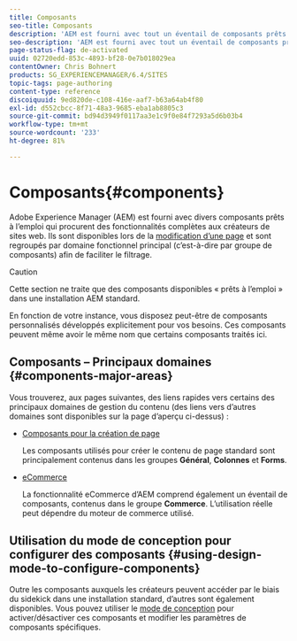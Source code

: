 ```yaml
---
title: Composants
seo-title: Composants
description: 'AEM est fourni avec tout un éventail de composants prêts à l’emploi qui procurent des fonctionnalités complètes aux créateurs de sites web. '
seo-description: 'AEM est fourni avec tout un éventail de composants prêts à l’emploi qui procurent des fonctionnalités complètes aux créateurs de sites web. '
page-status-flag: de-activated
uuid: 02720edd-853c-4893-bf28-0e7b018029ea
contentOwner: Chris Bohnert
products: SG_EXPERIENCEMANAGER/6.4/SITES
topic-tags: page-authoring
content-type: reference
discoiquuid: 9ed820de-c108-416e-aaf7-b63a64ab4f80
exl-id: d552cbcc-8f71-48a3-9685-eba1ab8805c3
source-git-commit: bd94d3949f0117aa3e1c9f0e84f7293a5d6b03b4
workflow-type: tm+mt
source-wordcount: '233'
ht-degree: 81%

---
```


# Composants{#components}

Adobe Experience Manager (AEM) est fourni avec divers composants prêts à l’emploi qui procurent des fonctionnalités complètes aux créateurs de sites web. Ils sont disponibles lors de la [modification d’une page](/help/sites-classic-ui-authoring/classic-page-author-edit-content.md) et sont regroupés par domaine fonctionnel principal (c’est-à-dire par groupe de composants) afin de faciliter le filtrage.

>[!CAUTION]
>
>Cette section ne traite que des composants disponibles « prêts à l’emploi » dans une installation AEM standard.
>
>En fonction de votre instance, vous disposez peut-être de composants personnalisés développés explicitement pour vos besoins. Ces composants peuvent même avoir le même nom que certains composants traités ici.

## Composants – Principaux domaines {#components-major-areas}

Vous trouverez, aux pages suivantes, des liens rapides vers certains des principaux domaines de gestion du contenu (des liens vers d’autres domaines sont disponibles sur la page d’aperçu ci-dessus) :

* [Composants pour la création de page](/help/sites-classic-ui-authoring/classic-page-author-edit-mode.md)

   Les composants utilisés pour créer le contenu de page standard sont principalement contenus dans les groupes **Général**, **Colonnes** et **Forms**.

* [eCommerce](/help/sites-administering/ecommerce.md)

   La fonctionnalité eCommerce d’AEM comprend également un éventail de composants, contenus dans le groupe **Commerce**. L’utilisation réelle peut dépendre du moteur de commerce utilisé.

## Utilisation du mode de conception pour configurer des composants {#using-design-mode-to-configure-components}

Outre les composants auxquels les créateurs peuvent accéder par le biais du sidekick dans une installation standard, d’autres sont également disponibles. Vous pouvez utiliser le [mode de conception](/help/sites-classic-ui-authoring/classic-page-author-design-mode.md#enable-disable-components) pour activer/désactiver ces composants et modifier les paramètres de composants spécifiques.
